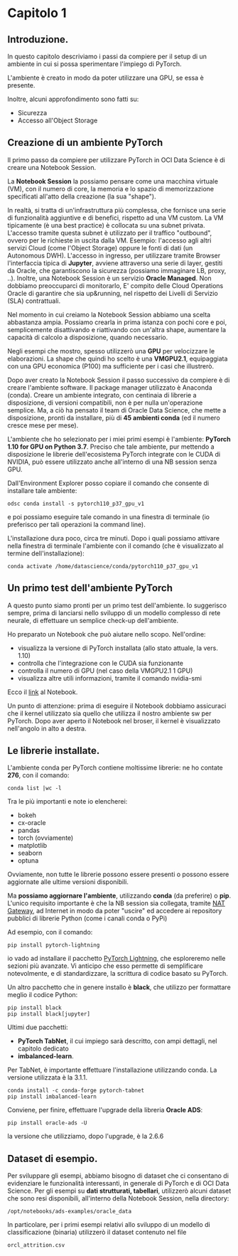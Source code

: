 # Capitolo 1

## Introduzione.

In questo capitolo descriviamo i passi da compiere per il setup di un ambiente in cui si possa sperimentare l'impiego di PyTorch.

L'ambiente è creato in modo da poter utilizzare una GPU, se essa è presente.

Inoltre, alcuni approfondimento sono fatti su:
* Sicurezza
* Accesso all'Object Storage

## Creazione di un ambiente PyTorch

Il primo passo da compiere per utilizzare PyTorch in OCI Data Science è di creare una Notebook Session.

La **Notebook Session** la possiamo pensare come una macchina virtuale (VM), con il numero di core, la memoria e 
lo spazio di memorizzazione specificati all'atto della creazione (la sua "shape").

In realtà, si tratta di un'infrastruttura più complessa, che fornisce una serie di funzionalità aggiuntive e di benefici, rispetto ad 
una VM custom.
La VM tipicamente (è una best practice) è collocata su una subnet privata. L'accesso tramite questa subnet è utilizzato per il traffico "outbound", ovvero 
per le richieste in uscita dalla VM. Esempio: l'accesso agli altri servizi Cloud (come l'Object Storage) oppure le fonti di dati (un Autonomous DWH).
L'accesso in ingresso, per utilizzare tramite Browser l'interfaccia tipica di **Jupyter**, avviene attraverso una serie di layer, gestiti da Oracle, che garantiscono la sicurezza (possiamo immaginare LB, proxy, ..).
Inoltre, una Notebook Session è un servizio **Oracle Managed**. Non dobbiamo preoccuparci di monitorarlo, E' compito delle Cloud Operations Oracle di garantire che sia up&running, nel rispetto dei Livelli di Servizio (SLA) contrattuali.

Nel momento in cui creiamo la Notebook Session abbiamo una scelta abbastanza ampia. Possiamo crearla in prima istanza con pochi core e poi, semplicemente disattivando e riattivando con un'altra shape, aumentare la capacità di calcolo a disposizione, quando necessario.

Negli esempi che mostro, spesso utilizzerò una **GPU** per velocizzare le elaborazioni. La shape che quindi ho scelto è una **VMGPU2.1**, equipaggiata con una GPU economica (P100) ma sufficiente per i casi che illustrerò.

Dopo aver creato la Notebook Session il passo successivo da compiere è di creare l'ambiente software.
Il package manager utilizzato è Anaconda (conda).
Creare un ambiente integrato, con centinaia di librerie a disposizione, di versioni compatibili, non è per nulla un'operazione semplice.
Ma, a ciò ha pensato il team di Oracle Data Science, che mette a disposizione, pronti da installare, più di **45 ambienti conda** (ed il numero cresce mese per mese).

L'ambiente che ho selezionato per i miei primi esempi è l'ambiente: **PyTorch 1.10 for GPU on Python 3.7**.
Preciso che tale ambiente, pur mettendo a disposizione le librerie dell'ecosistema PyTorch integrate con le CUDA di NVIDIA, può essere utilizzato anche all'interno di una
NB session senza GPU.

Dall'Environment Explorer posso copiare il comando che consente di installare tale ambiente:

```
odsc conda install -s pytorch110_p37_gpu_v1 
```

e poi possiamo eseguire tale comando in una finestra di terminale (io preferisco per tali operazioni la command line).

L'installazione dura poco, circa tre minuti. Dopo i quali possiamo attivare nella finestra di terminale l'ambiente con il comando (che è visualizzato al
termine dell'installazione):

```
conda activate /home/datascience/conda/pytorch110_p37_gpu_v1
```

## Un primo test dell'ambiente PyTorch

A questo punto siamo pronti per un primo test dell'ambiente. Io suggerisco sempre, prima di lanciarsi nello sviluppo di un modello complesso di rete neurale, di effettuare un semplice check-up dell'ambiente.

Ho preparato un Notebook che può aiutare nello scopo. Nell'ordine:
* visualizza la versione di PyTorch installata (allo stato attuale, la vers. 1.10)
* controlla che l'integrazione con le CUDA sia funzionante
* controlla il numero di GPU (nel caso della VMGPU2.1 1 GPU)
* visualizza altre utili informazioni, tramite il comando nvidia-smi

Ecco il [link](./check_pytorch_and_gpu.ipynb) al Notebook.

Un punto di attenzione: prima di eseguire il Notebook dobbiamo assicuraci che il kernel utilizzato sia quello che utilizza il nostro ambiente sw per PyTorch.
Dopo aver aperto il Notebook nel broser, il kernel è visualizzato nell'angolo in alto a destra.

## Le librerie installate.

L'ambiente conda per PyTorch contiene moltissime librerie: ne ho contate **276**, con il comando:
```
conda list |wc -l
```
Tra le più importanti e note io elencherei:
* bokeh
* cx-oracle
* pandas
* torch (ovviamente)
* matplotlib
* seaborn
* optuna

Ovviamente, non tutte le librerie possono essere presenti o possono essere aggiornate alle ultime versioni disponibili.

Ma **possiamo aggiornare l'ambiente**, utilizzando **conda** (da preferire) o **pip**.
L'unico requisito importante è che la NB session sia collegata, tramite [NAT Gateway](https://docs.oracle.com/en-us/iaas/Content/Network/Tasks/NATgateway.htm), ad Internet in modo da poter "uscire" ed accedere ai repository pubblici di librerie Python (come i canali conda o PyPi)

Ad esempio, con il comando:
```
pip install pytorch-lightning
```
io vado ad installare il pacchetto [PyTorch Lightning](https://www.pytorchlightning.ai/), che esploreremo nelle sezioni più avanzate. Vi anticipo che esso permette di semplificare notevolmente, e di standardizzare, la scrittura di codice basato su PyTorch.

Un altro pacchetto che in genere installo è **black**, che utilizzo per formattare meglio il codice Python:
```
pip install black
pip install black[jupyter]
```

Ultimi due pacchetti: 
* **PyTorch TabNet**, il cui impiego sarà descritto, con ampi dettagli, nel capitolo dedicato
* **imbalanced-learn**.

Per TabNet, è importante effettuare l'installazione utilizzando conda. La versione utilizzata è la 3.1.1.
```
conda install -c conda-forge pytorch-tabnet
pip install imbalanced-learn
```

Conviene, per finire, effettuare l'upgrade della libreria **Oracle ADS**:
```
pip install oracle-ads -U
```

la versione che utilizziamo, dopo l'upgrade, è la 2.6.6

## Dataset di esempio.

Per sviluppare gli esempi, abbiamo bisogno di dataset che ci consentano di evidenziare le funzionalità interessanti, in generale di PyTorch e di OCI Data Science.
Per gli esempi su **dati strutturati, tabellari**, utilizzerò alcuni dataset che sono resi disponibili, all'interno della Notebook Session, nella directory:

```
/opt/notebooks/ads-examples/oracle_data
```

In particolare, per i primi esempi relativi allo sviluppo di un modello di classificazione (binaria) utilizzerò il dataset contenuto nel file
```
orcl_attrition.csv
```



